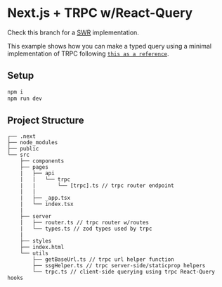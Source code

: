 # Next.js + TRPC w/React-Query

Check this branch for a [SWR](https://github.com/mattcarlotta/trpc-example/tree/feat/use-swr) implementation.

This example shows how you can make a typed query using a minimal implementation of TRPC following [`this as a reference`](https://trpc.io/docs/nextjs).

## Setup

```bash
npm i
npm run dev
```

## Project Structure

```
┌── .next
├── node_modules
├── public
└── src
    ├── components
    ├── pages
    |   ├── api
    |   |   └── trpc
    |   |       └── [trpc].ts // trpc router endpoint
    |   |
    |   ├── _app.tsx
    |   └── index.tsx
    |
    ├── server
    |   ├── router.ts // trpc router w/routes
    |   └── types.ts // zod types used by trpc
    |
    ├── styles
    ├── index.html
    └── utils
        ├── getBaseUrl.ts // trpc url helper function
        ├── ssgHelper.ts // trpc server-side/staticprop helpers
        └── trpc.ts // client-side querying using trpc React-Query hooks
```
